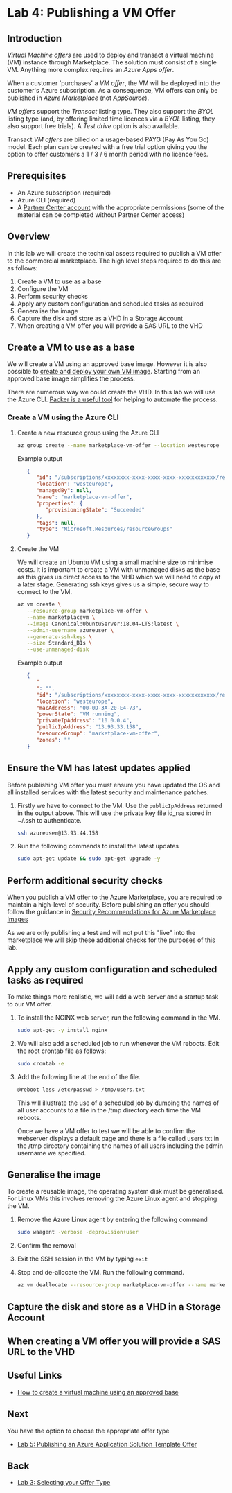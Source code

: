 # Lab 4: Publishing a VM Offer

## Introduction

*Virtual Machine offers* are used to deploy and transact a virtual machine (VM) instance through Marketplace. The solution must consist of a single VM. Anything more complex requires an *Azure Apps offer*.

When a customer 'purchases' a *VM offer*, the VM will be deployed into the customer's Azure subscription. As a consequence, VM offers can only be published in *Azure Marketplace* (not *AppSource*).

*VM offers* support the *Transact* listing type. They also support the *BYOL* listing type (and, by offering limited time licences via a *BYOL* listing, they also support free trials). A *Test drive* option is also available.

Transact *VM offers* are billed on a usage-based PAYG (Pay As You Go) model. Each plan can be created with a free trial option giving you the option to offer customers a 1 / 3 / 6 month period with no licence fees.

## Prerequisites

* An Azure subscription (required)
* Azure CLI (required)
* A [Partner Center account](lab2-partnercenter.md) with the appropriate permissions (some of the material can be completed without Partner Center access)

## Overview

In this lab we will create the technical assets required to publish a VM offer to the commercial marketplace. The high level steps required to do this are as follows:

1. Create a VM to use as a base
2. Configure the VM
3. Perform security checks
4. Apply any custom configuration and scheduled tasks as required
5. Generalise the image
6. Capture the disk and store as a VHD in a Storage Account
7. When creating a VM offer you will provide a SAS URL to the VHD

## Create a VM to use as a base

We will create a VM using an approved base image. However it is also possible to [create and deploy your own VM image](https://docs.microsoft.com/en-us/azure/marketplace/azure-vm-create-using-own-image). Starting from an approved base image simplifies the process.

There are numerous way we could create the VHD. In this lab we will use the Azure CLI. [Packer is a useful tool](https://azurecitadel.com/automation/packeransible/lab1/) for helping to automate the process.

### Create a VM using the Azure CLI

1. Create a new resource group using the Azure CLI

   ```bash
   az group create --name marketplace-vm-offer --location westeurope
   ```

   Example output

   ```json
      {
         "id": "/subscriptions/xxxxxxxx-xxxx-xxxx-xxxx-xxxxxxxxxxxx/resourceGroups/marketplace-vm-offer",
         "location": "westeurope",
         "managedBy": null,
         "name": "marketplace-vm-offer",
         "properties": {
            "provisioningState": "Succeeded"
         },
         "tags": null,
         "type": "Microsoft.Resources/resourceGroups"
      }
   ```

2. Create the VM

   We will create an Ubuntu VM using a small machine size to minimise costs. It is important to create a VM with unmanaged disks as the base as this gives us direct access to the VHD which we will need to copy at a later stage. Generating ssh keys gives us a simple, secure way to connect to the VM.

   ```bash
   az vm create \
      --resource-group marketplace-vm-offer \
      --name marketplacevm \
      --image Canonical:UbuntuServer:18.04-LTS:latest \
      --admin-username azureuser \
      --generate-ssh-keys \
      --size Standard_B1s \
      --use-unmanaged-disk
   ```

   Example output

   ```json
      {
         "
         ": "",
         "id": "/subscriptions/xxxxxxxx-xxxx-xxxx-xxxx-xxxxxxxxxxxx/resourceGroups/marketplace-vm-offer/providers/Microsoft.Compute/virtualMachines/marketplacevm",
         "location": "westeurope",
         "macAddress": "00-0D-3A-20-E4-73",
         "powerState": "VM running",
         "privateIpAddress": "10.0.0.4",
         "publicIpAddress": "13.93.33.158",
         "resourceGroup": "marketplace-vm-offer",
         "zones": ""
      }
   ```

## Ensure the VM has latest updates applied

Before publishing  VM offer you must ensure you have updated the OS and all installed services with the latest security and maintenance patches.

1. Firstly we have to connect to the VM. Use the `publicIpAddress` returned in the output above. This will use the private key file id_rsa stored in ~/.ssh to authenticate.

   ```bash
   ssh azureuser@13.93.44.158
   ```

2. Run the following commands to install the latest updates

   ```bash
   sudo apt-get update && sudo apt-get upgrade -y
   ```

## Perform additional security checks

When you publish a VM offer to the Azure Marketplace, you are required to maintain a high-level of security. Before publishing an offer you should follow the guidance in [Security Recommendations for Azure Marketplace Images](https://docs.microsoft.com/en-us/azure/security/fundamentals/azure-marketplace-images)

As we are only publishing a test and will not put this "live" into the marketplace we will skip these additional checks for the purposes of this lab.

## Apply any custom configuration and scheduled tasks as required

To make things more realistic, we will add a web server and a startup task to our VM offer.

1. To install the NGINX web server, run the following command in the VM.

   ```bash
   sudo apt-get -y install nginx
   ```

2. We will also add a scheduled job to run whenever the VM reboots. Edit the root crontab file as follows:

   ```bash
   sudo crontab -e
   ```

3. Add the following line at the end of the file.

   ```bash
   @reboot less /etc/passwd > /tmp/users.txt
   ```

   This will illustrate the use of a scheduled job by dumping the names of all user accounts to a file in the /tmp directory each time the VM reboots.

   Once we have a VM offer to test we will be able to confirm the webserver displays a default page and there is a file called users.txt in the /tmp directory containing the names of all users including the admin username we specified.

## Generalise the image

To create a reusable image, the operating system disk must be generalised. For Linux VMs this involves removing the Azure Linux agent and stopping the VM.

1. Remove the Azure Linux agent by entering the following command

   ```bash
   sudo waagent -verbose -deprovision+user
   ```

2. Confirm the removal
3. Exit the SSH session in the VM by typing `exit`
4. Stop and de-allocate the VM. Run the following command.

   ```bash
   az vm deallocate --resource-group marketplace-vm-offer --name marketplacevm
   ```

## Capture the disk and store as a VHD in a Storage Account

## When creating a VM offer you will provide a SAS URL to the VHD

## Useful Links

* [How to create a virtual machine using an approved base](https://docs.microsoft.com/en-us/azure/marketplace/azure-vm-create-using-approved-base)

## Next

You have the option to choose the  appropriate offer type

* [Lab 5: Publishing an Azure Application Solution Template Offer](lab5-solutiontemplate.md)

## Back

* [Lab 3: Selecting your Offer Type](lab3-offertype.md)
